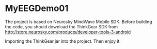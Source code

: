 MyEEGDemo01
===========

The project is based on Neurosky MindWave Mobile SDK.
Before building the code, you should download the ThinkGear SDK from
http://store.neurosky.com/products/developer-tools-3-android

Importing the ThinkGear.jar into the project.
Then enjoy it.
